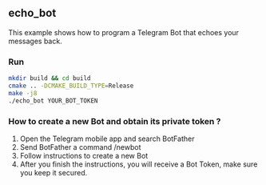 ## echo_bot
This example shows how to program a Telegram Bot that echoes your messages back.

### Run
```bash
mkdir build && cd build
cmake .. -DCMAKE_BUILD_TYPE=Release
make -j8
./echo_bot YOUR_BOT_TOKEN
```

### How to create a new Bot and obtain its private token ?
1. Open the Telegram mobile app and search BotFather
2. Send BotFather a command /newbot
3. Follow instructions to create a new Bot
4. After you finish the instructions, you will receive a Bot Token, make sure you keep it secured.